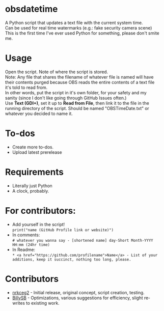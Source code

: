 # obsdatetime
A Python script that updates a text file with the current system time.<br>
Can be used for real time watermarks (e.g.: fake security camera scene)<br>
This is the first time I've ever used Python for something, please don't smite me.
# Usage
Open the script. Note of where the script is stored.<br>
Note: Any file that shares the filename of whatever file is named will have their contents purged because OBS reads the entire contents of a text file it's told to read from.<br>
In other words, put the script in it's own folder, for your safety and my sanity (since I don't like going through GitHub Issues often.)<br>
Use **Text (GDI+)**, set it up to **Read from File**, then link it to the file in the running directory of the script. Should be named "OBSTimeDate.txt" or whatever you decided to name it.
# To-dos
* Create more to-dos.
* Upload latest prerelease
# Requirements
* Literally just Python
* A clock, probably.
# For contributors:
* Add yourself in the script!<br>
`print("name (GitHub Profile link or website)")`
* In comments:<br>
`# whatever you wanna say - [shortened name] day-Short Month-YYYY HH:mm (24hr time)`
* In Readme:<br>
`* <a href="https://github.com/profilename">Name</a> - List of your additions, keep it succinct, nothing too long, please.`
# Contributors
* <a href="https://github.com/nrkceg2">nrkceg2</a> - Initial release, original concept, script creation, testing.
* <a href="https://github.com/billysb">BillySB</a> - Optimizations, various suggestions for efficiency, slight re-writes to existing work.
